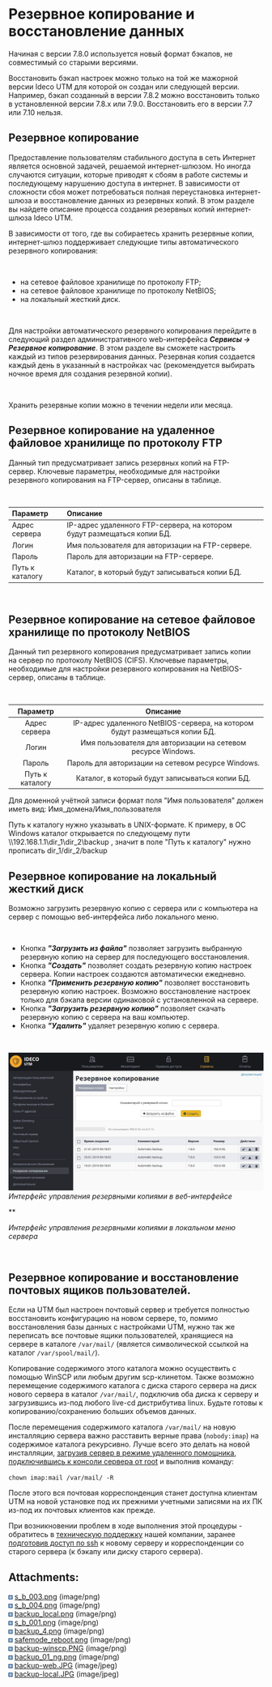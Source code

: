 # Резервное копирование и восстановление данных

<div>

<div>

Начиная с версии 7.8.0 используется новый формат бэкапов, не совместимый
со старыми версиями.

Восстановить бэкап настроек можно только на той же мажорной версии Ideco
UTM для которой он создан или следующей версии. Например, бэкап
созданный в версии 7.8.2 можно восстановить только в
установленной версии 7.8.х или 7.9.0. Восстановить его в
версии 7.7 или 7.10 нельзя.

</div>

</div>

## Резервное копирование

Предоставление пользователям стабильного доступа в сеть Интернет
является основной задачей, решаемой интернет-шлюзом. Но иногда
случаются ситуации, которые приводят к сбоям в работе системы и
последующему нарушению доступа в интернет. В зависимости от
сложности сбоя может потребоваться полная переустановка
интернет-шлюза и восстановление данных из резервных копий. В
этом разделе вы найдете описание процесса создания резервных копий
интернет-шлюза Ideco UTM.

В зависимости от того, где вы собираетесь хранить резервные копии,
интернет-шлюз поддерживает следующие типы автоматического
резервного копирования:

<div>

 

  - на сетевое файловое хранилище по протоколу FTP;
  - на сетевое файловое хранилище по протоколу NetBIOS;
  - на локальный жесткий диск.

 

</div>

Для настройки автоматического резервного копирования перейдите в
следующий раздел административного web-интерфейса ***Сервисы -\>
Резервное копирование***. В этом разделе вы сможете настроить каждый из
типов резервирования данных. Резервная копия создается каждый день в
указанный в настройках час (рекомендуется выбирать ночное время для
создания резервной копии).

<div>

 

Хранить резервные копии можно в течении недели или месяца.

</div>

## Резервное копирование на удаленное файловое хранилище по протоколу FTP

Данный тип предусматривает запись резервных копий на
FTP-сервер. Ключевые параметры, необходимые для настройки
резервного копирования на FTP-сервер, описаны в таблице.

<div style="text-align: left;">

 

<div class="table-wrap">

| Параметр        | Описание                                                                |
| --------------- | ----------------------------------------------------------------------- |
| Адрес сервера   | IP-адрес удаленного FTP-сервера, на котором будут размещаться копии БД. |
| Логин           | Имя пользователя для авторизации на FTP-сервере.                        |
| Пароль          | Пароль для авторизации на FTP-сервере.                                  |
| Путь к каталогу | Каталог, в который будут записываться копии БД.                         |

</div>

 

</div>

## Резервное копирование на сетевое файловое хранилище по протоколу NetBIOS

Данный тип резервного копирования предусматривает запись копии на сервер
по протоколу NetBIOS (CIFS). Ключевые параметры, необходимые для
настройки резервного копирования на NetBIOS-сервер, описаны в
таблице.

<div style="text-align: center;">

 

<div class="table-wrap">

| Параметр        | Описание                                                                    |
| --------------- | --------------------------------------------------------------------------- |
| Адрес сервера   | IP-адрес удаленного NetBIOS-сервера, на котором будут размещаться копии БД. |
| Логин           | Имя пользователя для авторизации на сетевом ресурсе Windows.                |
| Пароль          | Пароль для авторизации на сетевом ресурсе Windows.                          |
| Путь к каталогу | Каталог, в который будут записываться копии БД.                             |

</div>

</div>

<div>

<div>

Для доменной учётной записи формат поля "Имя пользователя" должен иметь
вид: Имя\_домена/Имя\_пользователя

Путь к каталогу нужно указывать в UNIX-формате. К примеру, в ОС Windows
каталог открывается по следующему пути
\\\\192.168.1.1\\dir\_1\\dir\_2\\backup , значит в поле "Путь к
каталогу" нужно прописать dir\_1/dir\_2/backup

</div>

</div>

## Резервное копирование на локальный жесткий диск

Возможно загрузить резервную копию с сервера или с компьютера на сервер
с помощью веб-интерфейса либо локального меню. 

<div>

 

  - Кнопка ***"Загрузить из файла"*** позволяет загрузить выбранную
    резервную копию на сервер для последующего восстановления.
  - Кнопка ***"Создать"*** позволяет создать резервную копию настроек
    сервера. Копии настроек создаются автоматически ежедневно.
  - Кнопка ***"Применить резервную копию"*** позволяет восстановить
    резервную копию настроек. Возможно восстановление настроек
    только для бэкапа версии одинаковой с установленной на сервере.
  - Кнопка ***"Загрузить резервную копию"*** позволяет скачать резервную
    копию с сервера на ваш компьютер.
  - Кнопка ***"Удалить"*** удаляет резервную копию с сервера.

 

</div>

![](attachments/1278129/7110682.jpg)  
*Интерфейс управления резервными копиями в веб-интерфейсе*

**

*Интерфейс управления резервными копиями в локальном меню сервера*

 

<div>

## Резервное копирование и восстановление почтовых ящиков пользователей. 

Если на UTM был настроен почтовый сервер и требуется полностью
восстановить конфигурацию на новом сервере, то, помимо
восстановления базы данных с настройками UTM, нужно так же
переписать все почтовые ящики пользователей, хранящиеся на сервере
в каталоге `/var/mail/` (является символической ссылкой на
каталог `/var/spool/mail/`). 

Копирование содержимого этого каталога можно осуществить с помощью
WinSCP или любым другим scp-клинетом. Также возможно перемещение
содержимого каталога с диска старого сервера на диск нового
сервера в каталог `/var/mail/`, подключив оба диска к серверу и
загрузившись из-под любого live-cd дистрибутива linux. Будьте готовы
к копированию/сохранению больших объемов данных. 

После перемещения содержимого каталога `/var/mail/` на новую инсталляцию
сервера важно расставить верные права (`nobody:imap`) на содержимое
каталога рекурсивно. Лучше всего это делать на новой инсталляции,
[загрузив сервер в режиме удаленного
помощника](Режим_удаленного_помощника),
[подключившись к консоли сервера от
root](Удаленный_доступ_для_управления_сервером)
и выполнив команду: 

`chown imap:mail /var/mail/ -R` 

После этого вся почтовая корреспонденция станет доступна клиентам UTM на
новой установке под их прежними учетными записями на их ПК из-под их
почтовых клиентов как прежде. 

При возникновении проблем в ходе выполнения этой процедуры - обратитесь
в [техническую поддержку](Техническая_поддержка) нашей компании,
заранее [подготовив доступ по ssh](Режим_удаленного_помощника) к
новому серверу и корреспонденции со старого сервера (к бэкапу или диску
старого сервера).

</div>

<div class="pageSectionHeader">

## Attachments:

</div>

<div class="greybox" data-align="left">

![](images/icons/bullet_blue.gif)
[s\_b\_003.png](attachments/1278129/1441920.png) (image/png)  
![](images/icons/bullet_blue.gif)
[s\_b\_004.png](attachments/1278129/1441922.png) (image/png)  
![](images/icons/bullet_blue.gif)
[backup\_local.png](attachments/1278129/1441923.png) (image/png)  
![](images/icons/bullet_blue.gif)
[s\_b\_001.png](attachments/1278129/1441924.png) (image/png)  
![](images/icons/bullet_blue.gif)
[backup\_4.png](attachments/1278129/1441925.png) (image/png)  
![](images/icons/bullet_blue.gif)
[safemode\_reboot.png](attachments/1278129/1441928.png) (image/png)  
![](images/icons/bullet_blue.gif)
[backup-winscp.PNG](attachments/1278129/2424877.png) (image/png)  
![](images/icons/bullet_blue.gif)
[backup\_01\_ng.png](attachments/1278129/4981722.png) (image/png)  
![](images/icons/bullet_blue.gif)
[backup-web.JPG](attachments/1278129/7110682.jpg) (image/jpeg)  
![](images/icons/bullet_blue.gif)
[backup-local.JPG](attachments/1278129/7110683.jpg) (image/jpeg)  

</div>
